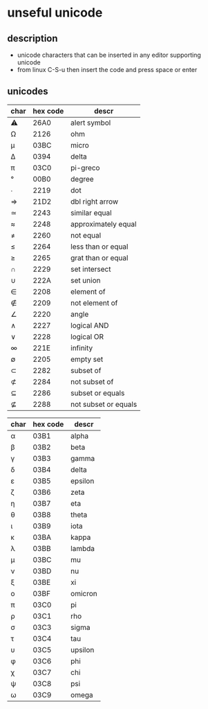 # unseful unicode

## description

- unicode characters that can be inserted in any editor supporting unicode
- from linux C-S-u then insert the code and press space or enter

## unicodes

| char | hex code | descr |
|---|---|---|
| ⚠ | 26A0 | alert symbol |
| Ω | 2126 | ohm |
| μ | 03BC | micro |
| Δ | 0394 | delta |
| π | 03C0 | pi-greco |
| ° | 00B0 | degree |
| ∙ | 2219 | dot |
| ⇒ | 21D2 | dbl right arrow |
| ≃ | 2243 | similar equal |
| ≈ | 2248 | approximately equal |
| ≠ | 2260 | not equal |
| ≤ | 2264 | less than or equal |
| ≥ | 2265 | grat than or equal |
| ∩ | 2229 | set intersect |
| ∪ | 222A | set union |
| ∈ | 2208 | element of |
| ∉ | 2209 | not element of |
| ∠ | 2220 | angle |
| ∧ | 2227 | logical AND |
| ∨ | 2228 | logical OR |
| ∞ | 221E | infinity |
| ∅ | 2205 | empty set |
| ⊂ | 2282 | subset of |
| ⊄ | 2284 | not subset of |
| ⊆ | 2286 | subset or equals |
| ⊈ | 2288 | not subset or equals |

| char | hex code | descr |
|---|---|---|
| α | 03B1 | alpha |
| β | 03B2 | beta |
| γ | 03B3 | gamma |
| δ | 03B4 | delta |
| ε | 03B5 | epsilon |
| ζ | 03B6 | zeta |
| η | 03B7 | eta |
| θ | 03B8 | theta |
| ι | 03B9 | iota |
| κ | 03BA | kappa |
| λ | 03BB | lambda |
| μ | 03BC | mu |
| ν | 03BD | nu |
| ξ | 03BE | xi |
| ο | 03BF | omicron |
| π | 03C0 | pi |
| ρ | 03C1 | rho |
| σ | 03C3 | sigma |
| τ | 03C4 | tau |
| υ | 03C5 | upsilon |
| φ | 03C6 | phi |
| χ | 03C7 | chi |
| ψ | 03C8 | psi |
| ω | 03C9 | omega |
